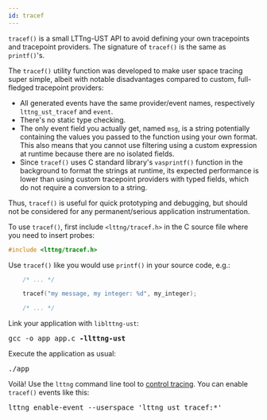 ```yaml
---
id: tracef
---
```


`tracef()` is a small LTTng-UST API to avoid defining your own
tracepoints and tracepoint providers. The signature of `tracef()` is
the same as `printf()`'s.

The `tracef()` utility function was developed to make user space tracing
super simple, albeit with notable disadvantages compared to custom,
full-fledged tracepoint providers:

  * All generated events have the same provider/event names, respectively
    `lttng_ust_tracef` and `event`.
  * There's no static type checking.
  * The only event field you actually get, named `msg`, is a string
    potentially containing the values you passed to the function
    using your own format. This also means that you cannot use filtering
    using a custom expression at runtime because there are no isolated
    fields.
  * Since `tracef()` uses C standard library's `vasprintf()` function
    in the background to format the strings at runtime, its
    expected performance is lower than using custom tracepoint providers
    with typed fields, which do not require a conversion to a string.

Thus, `tracef()` is useful for quick prototyping and debugging, but
should not be considered for any permanent/serious application
instrumentation.

To use `tracef()`, first include `<lttng/tracef.h>` in the C source file
where you need to insert probes:

~~~ c
#include <lttng/tracef.h>
~~~

Use `tracef()` like you would use `printf()` in your source code, e.g.:

~~~ c
    /* ... */

    tracef("my message, my integer: %d", my_integer);

    /* ... */
~~~

Link your application with `liblttng-ust`:

<pre class="term">
gcc -o app app.c <strong>-llttng-ust</strong>
</pre>

Execute the application as usual:

<pre class="term">
./app
</pre>

Voilà! Use the `lttng` command line tool to
[control tracing](#doc-controlling-tracing). You can enable `tracef()`
events like this:

<pre class="term">
lttng enable-event --userspace 'lttng_ust_tracef:*'
</pre>
